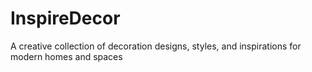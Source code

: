 # InspireDecor
A creative collection of decoration designs, styles, and inspirations for modern homes and spaces
